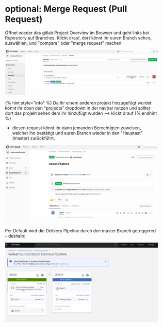 # optional: Merge Request \(Pull Request\)

Öffnet wieder das gitlab Project Overview im Browser und geht links bei Repository auf Branches. Klickt drauf, dort könnt ihr euren Branch sehen, auswählen, und "compare" oder "merge request" machen

![](../../../.gitbook/assets/image%20%2831%29.png)

{% hint style="info" %}
Da ihr einem anderen projekt hinzugefügt wurdet könnt ihr oben den "projects" dropdown in der navbar nutzen und solltet dort das projekt sehen dem ihr hinzufügt wurden --&gt; klickt drauf
{% endhint %}

* diesen request könnt ihr dann jemanden Berechtigten zuweisen, welcher ihn bestätigt und euren Branch wieder in den "Hauptast" \(master\) zurückführt.

![](../../../.gitbook/assets/image%20%2840%29.png)

Per Default wird die Delivery Pipeline durch den master Branch getriggered - deshalb:

![](../../../.gitbook/assets/image%20%2842%29.png)

